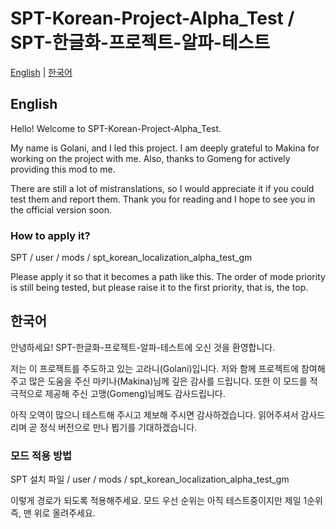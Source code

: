 # SPT-Korean-Project-Alpha_Test / SPT-한글화-프로젝트-알파-테스트

[English](#english) | [한국어](#한국어)

## English
Hello! Welcome to SPT-Korean-Project-Alpha_Test.

My name is Golani, and I led this project.
I am deeply grateful to Makina for working on the project with me.
Also, thanks to Gomeng for actively providing this mod to me.

There are still a lot of mistranslations, so I would appreciate it if you could test them and report them.
Thank you for reading and I hope to see you in the official version soon.

### How to apply it?

SPT / user / mods / spt_korean_localization_alpha_test_gm

Please apply it so that it becomes a path like this.
The order of mode priority is still being tested, but please raise it to the first priority, that is, the top.

## 한국어
안녕하세요! SPT-한글화-프로젝트-알파-테스트에 오신 것을 환영합니다.

저는 이 프로젝트를 주도하고 있는 고라니(Golani)입니다.
저와 함께 프로젝트에 참여해주고 많은 도움을 주신 마키나(Makina)님께 깊은 감사를 드립니다.
또한 이 모드를 적극적으로 제공해 주신 고맹(Gomeng)님께도 감사드립니다.

아직 오역이 많으니 테스트해 주시고 제보해 주시면 감사하겠습니다.
읽어주셔서 감사드리며 곧 정식 버전으로 만나 뵙기를 기대하겠습니다.

### 모드 적용 방법

SPT 설치 파일 / user / mods / spt_korean_localization_alpha_test_gm

이렇게 경로가 되도록 적용해주세요.
모드 우선 순위는 아직 테스트중이지만 제일 1순위 즉, 맨 위로 올려주세요.